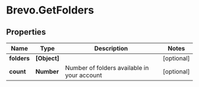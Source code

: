 # Brevo.GetFolders

## Properties
Name | Type | Description | Notes
------------ | ------------- | ------------- | -------------
**folders** | **[Object]** |  | [optional] 
**count** | **Number** | Number of folders available in your account | [optional] 


